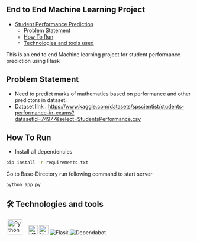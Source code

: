 ## End to End Machine Learning Project

- [Student Performance Prediction](#student-performance-prediction)
  - [Problem Statement](#problem-statement)
  - [How To Run](#how-to-run)
  - [Technologies and tools used](#introduction)
  
This is an end to end Machine learning project for student performance prediction using Flask

## Problem Statement

- Need to predict marks of mathematics based on performance and other predictors in dataset.
- Dataset link : <https://www.kaggle.com/datasets/spscientist/students-performance-in-exams?datasetId=74977&select=StudentsPerformance.csv>

## How To Run

- Install all dependencies

```bash
pip install -r requirements.txt
```

Go to Base-Directory run following command to start server

```bash
python app.py
```

## 🛠  Technologies and tools

<img title="Python" alt="Python" src="https://raw.githubusercontent.com/Thomas-George-T/Thomas-George-T/master/assets/python.svg" width="40" height="40" style="vertical-align:down; margin:4px"/> &nbsp; <img src="https://img.shields.io/badge/HTML5-282C34?logo=html5&logoColor=E34F26" alt="HTML5 logo" title="HTML5" height="25" />
<img src="https://img.shields.io/badge/VS%20Code-282C34?logo=visual-studio-code&logoColor=007ACC" alt="Visual Studio Code logo" title="Visual Studio Code" height="25" />
<img src="https://img.shields.io/badge/flask-%23000.svg?style=for-the-badge&logo=flask&logoColor=white" alt="Flask" title="flask"/>
![Dependabot](https://img.shields.io/badge/machinelearning-025E8C?style=for-the-badge&logo=dependabot&logoColor=white)

